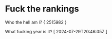 # Fuck the rankings

Who the hell am I?
{ 2515982 }

What fucking year is it?
[ 2024-07-29T20:46:05Z ]
